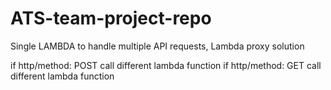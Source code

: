 # ATS-team-project-repo

Single LAMBDA to handle multiple API requests, Lambda proxy solution

if http/method: POST
 call different lambda function
if http/method: GET
 call different lambda function
